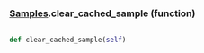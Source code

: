 ### [Samples](Samples.md).clear_cached_sample (function)


```py

def clear_cached_sample(self)

```


